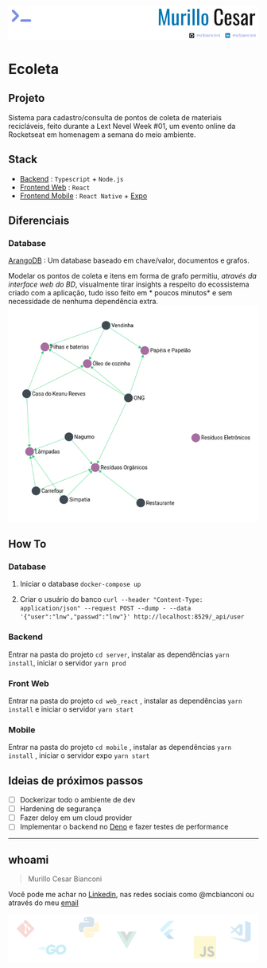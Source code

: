 ![Banner](https://github.com/mcbianconi/images/blob/master/banner.png)
# Ecoleta

## Projeto
Sistema para cadastro/consulta de pontos de coleta de materiais recicláveis,
feito durante a Lext Nevel Week #01, um evento online da Rocketseat em homenagem a semana do meio ambiente.

## Stack
- [Backend](/server) : `Typescript` +  `Node.js `
- [Frontend Web](./web_react) : `React`
- [Frontend Mobile](./mobile) : `React Native` + [Expo](https://expo.io/)

## Diferenciais

### Database

[ArangoDB](https://www.arangodb.com/) : Um database baseado em chave/valor, documentos e  grafos.

Modelar os pontos de coleta e itens em forma de grafo permitiu, *através da interface web do BD*, visualmente tirar insights a respeito do ecossistema criado com a aplicação, tudo isso feito em * poucos minutos* e sem necessidade de nenhuma dependência extra.
![](exemplo_grafo.png)

## How To

### Database
1. Iniciar o database `docker-compose up`

2. Criar o usuário do banco `curl --header "Content-Type: application/json" --request POST --dump - --data '{"user":"lnw","passwd":"lnw"}' http://localhost:8529/_api/user`

### Backend
Entrar na pasta do projeto `cd server`, instalar as dependências `yarn install`, iniciar o servidor `yarn prod`

### Front Web
Entrar na pasta do projeto `cd web_react` , instalar as dependências `yarn install` e iniciar o servidor `yarn start`

### Mobile
Entrar na pasta do projeto `cd mobile` , instalar as dependências `yarn install` , iniciar o servidor expo `yarn start`


## Ideias de próximos passos
- [ ] Dockerizar todo o ambiente de dev
- [ ] Hardening de segurança
- [ ] Fazer deloy em um cloud provider
- [ ] Implementar o backend no [Deno](https://deno.land/) e fazer testes de performance

---


## whoami
> Murillo Cesar Bianconi

Você pode me achar no [Linkedin](https://www.linkedin.com/in/mcbianconi/), nas redes sociais como @mcbianconi ou através do meu [email](mailto:murillo.ianconi@gmail.com)

![End Banner](https://github.com/mcbianconi/images/blob/master/readme-footer.png)
